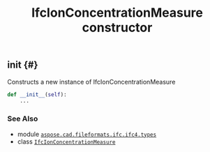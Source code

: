 ﻿---
title: IfcIonConcentrationMeasure constructor
second_title: Aspose.CAD for Python via .NET API References
description: 
type: docs
weight: 10
url: /python-net/aspose.cad.fileformats.ifc.ifc4.types/ifcionconcentrationmeasure/__init__/
is_root: false
---

## __init__ {#}

Constructs a new instance of IfcIonConcentrationMeasure



```python
def __init__(self):
    ...
```





### See Also
* module [`aspose.cad.fileformats.ifc.ifc4.types`](../../)
* class [`IfcIonConcentrationMeasure`](/cad/python-net/aspose.cad.fileformats.ifc.ifc4.types/ifcionconcentrationmeasure)
